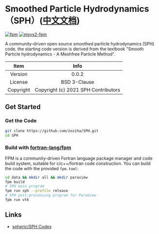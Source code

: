 # Smoothed Particle Hydrodynamics（SPH）([中文文档](./README_CN.md))

[![fpm](https://github.com/zoziha/SPH/workflows/fpm/badge.svg)](https://github.com/zoziha/SPH/actions)
[![msys2-fpm](https://github.com/zoziha/SPH/workflows/msys2-fpm/badge.svg)](https://github.com/zoziha/SPH/actions)

A community-driven open source smoothed particle hydrodynamics (SPH) code, the starting code version is derived from the textbook "Smooth Particle hydrodynamics - A Meshfree Particle Method".

| Item | Info |
| :-: | :-: |
| Version | 0.0.2 |
| License | BSD 3-Clause  |
| Copyright | Copyright (c) 2021 SPH Contributors |

## Get Started

### Get the Code

```sh
git clone https://github.com/zoziha/SPH.git
cd SPH
```

### Build with [fortran-lang/fpm](https://github.com/fortran-lang/fpm)

FPM is a community-driven Fortran language package manager and code build system, suitable for c/c++/fortran code construction.
You can build the code with the provided `fpm.toml`:

```sh
cd data && mkdir all && mkdir paraview
fpm build
# SPH main program
fpm run sph --profile release
# SPH post-processing program for ParaView
fpm run vtk
```

## Links

+ [spheric/SPH Codes](https://spheric-sph.org/sph-projects-and-codes)
